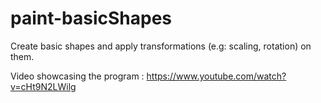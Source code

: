 # paint-basicShapes
Create basic shapes and apply transformations (e.g: scaling, rotation) on them.

Video showcasing the program : https://www.youtube.com/watch?v=cHt9N2LWilg
